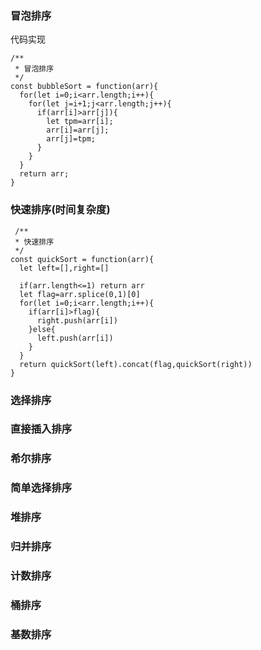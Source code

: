

### 冒泡排序  
代码实现
```
/**
 * 冒泡排序
 */
const bubbleSort = function(arr){
  for(let i=0;i<arr.length;i++){
    for(let j=i+1;j<arr.length;j++){
      if(arr[i]>arr[j]){
        let tpm=arr[i];
        arr[i]=arr[j];
        arr[j]=tpm;
      }
    }
  }
  return arr;
}
```
### 快速排序(时间复杂度)  
```
 /**
 * 快速排序
 */
const quickSort = function(arr){
  let left=[],right=[]

  if(arr.length<=1) return arr
  let flag=arr.splice(0,1)[0]
  for(let i=0;i<arr.length;i++){
    if(arr[i]>flag){
      right.push(arr[i])
    }else{
      left.push(arr[i])
    }
  }
  return quickSort(left).concat(flag,quickSort(right))
}
```
### 选择排序  
### 直接插入排序  
### 希尔排序  

### 简单选择排序  
### 堆排序  
### 归并排序  
### 计数排序  
### 桶排序  
### 基数排序  